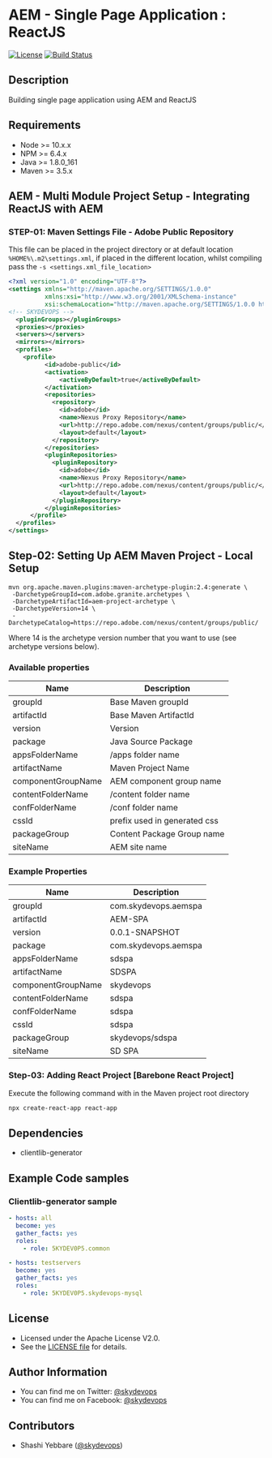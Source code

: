 # AEM - Single Page Application : ReactJS

[![License](https://img.shields.io/badge/License-Apache%202.0-brightgreen.svg)](https://opensource.org/licenses/Apache-2.0)
[![Build Status](https://travis-ci.org/5KYDEV0P5/skydevops-mysql.svg?branch=master)](https://travis-ci.org/5KYDEV0P5/skydevops-mysql)

## Description

Building single page application using AEM and ReactJS

## Requirements
- Node 	>= 	10.x.x
- NPM 	>=	6.4.x
- Java 	>=	1.8.0_161
- Maven >=	3.5.x

## AEM - Multi Module Project Setup - Integrating ReactJS with AEM


### STEP-01: Maven Settings File - Adobe Public Repository
This file can be placed in the project directory or at default location ```%HOME%\.m2\settings.xml```, if placed in the different location, whilst compiling pass the ```-s <settings.xml_file_location>```

```xml
<?xml version="1.0" encoding="UTF-8"?>
<settings xmlns="http://maven.apache.org/SETTINGS/1.0.0"
          xmlns:xsi="http://www.w3.org/2001/XMLSchema-instance"
          xsi:schemaLocation="http://maven.apache.org/SETTINGS/1.0.0 http://maven.apache.org/xsd/settings-1.0.0.xsd">
<!-- SKYDEVOPS -->
  <pluginGroups></pluginGroups>
  <proxies></proxies>
  <servers></servers>
  <mirrors></mirrors>
  <profiles>
    <profile>
          <id>adobe-public</id>
          <activation>
              <activeByDefault>true</activeByDefault>
          </activation>
          <repositories>
            <repository>
              <id>adobe</id>
              <name>Nexus Proxy Repository</name>
              <url>http://repo.adobe.com/nexus/content/groups/public/</url>
              <layout>default</layout>
            </repository>
          </repositories>
          <pluginRepositories>
            <pluginRepository>
              <id>adobe</id>
              <name>Nexus Proxy Repository</name>
              <url>http://repo.adobe.com/nexus/content/groups/public/</url>
              <layout>default</layout>
            </pluginRepository>
          </pluginRepositories>
      </profile>
  </profiles>
</settings>
```

## Step-02: Setting Up AEM Maven Project - Local Setup

    mvn org.apache.maven.plugins:maven-archetype-plugin:2.4:generate \
     -DarchetypeGroupId=com.adobe.granite.archetypes \
     -DarchetypeArtifactId=aem-project-archetype \
     -DarchetypeVersion=14 \
     -DarchetypeCatalog=https://repo.adobe.com/nexus/content/groups/public/

Where 14 is the archetype version number that you want to use (see archetype versions below).

### Available properties

Name               | Description
-------------------|------------------------------
groupId            | Base Maven groupId
artifactId         | Base Maven ArtifactId
version            | Version
package            | Java Source Package
appsFolderName     | /apps folder name
artifactName       | Maven Project Name
componentGroupName | AEM component group name
contentFolderName  | /content folder name
confFolderName     | /conf folder name
cssId              | prefix used in generated css
packageGroup       | Content Package Group name
siteName           | AEM site name

### Example Properties

Name               | Description
-------------------|------------------------------
groupId            | com.skydevops.aemspa
artifactId         | AEM-SPA
version            | 0.0.1-SNAPSHOT
package            | com.skydevops.aemspa
appsFolderName     | sdspa
artifactName       | SDSPA
componentGroupName | skydevops
contentFolderName  | sdspa
confFolderName     | sdspa
cssId              | sdspa
packageGroup       | skydevops/sdspa
siteName           | SD SPA

### Step-03: Adding React Project [Barebone React Project]

Execute the following command with in the Maven project root directory

```bash
npx create-react-app react-app
```

## Dependencies

- clientlib-generator

## Example Code samples

### Clientlib-generator sample

```yaml
- hosts: all
  become: yes
  gather_facts: yes
  roles:
    - role: 5KYDEV0P5.common

- hosts: testservers
  become: yes
  gather_facts: yes
  roles:
    - role: 5KYDEV0P5.skydevops-mysql
```

## License

- Licensed under the Apache License V2.0. 
- See the [LICENSE file](LICENSE) for details.

## Author Information

- You can find me on Twitter: [@skydevops](https://twitter.com/skydevops)
- You can find me on Facebook: [@skydevops](https://www.facebook.com/skydevops)

## Contributors

- Shashi Yebbare ([@skydevops](https://twitter.com/skydevops))